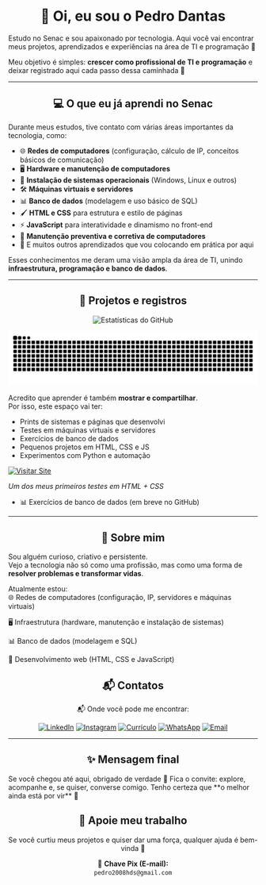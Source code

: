 <div align="center">
  
 # 👋 Oi, eu sou o Pedro Dantas
</div>
 
 Estudo no Senac e sou apaixonado por tecnologia. Aqui você vai encontrar meus projetos, aprendizados e experiências na área de TI e programação 🚀  

Meu objetivo é simples: **crescer como profissional de TI e programação** e deixar registrado aqui cada passo dessa caminhada 🚀  

---
<div align="center">
  
## 💻 O que eu já aprendi no Senac  
</div>



Durante meus estudos, tive contato com várias áreas importantes da tecnologia, como:  

- 🌐 **Redes de computadores** (configuração, cálculo de IP, conceitos básicos de comunicação)  
- 🖥️ **Hardware e manutenção de computadores**  
- 💽 **Instalação de sistemas operacionais** (Windows, Linux e outros)  
- 🛠️ **Máquinas virtuais e servidores**  
- 📊 **Banco de dados** (modelagem e uso básico de SQL)  
- 🖌️ **HTML e CSS** para estrutura e estilo de páginas  
- ⚡ **JavaScript** para interatividade e dinamismo no front-end  
- 🔧 **Manutenção preventiva e corretiva de computadores**  
- 🚀 E muitos outros aprendizados que vou colocando em prática por aqui  

Esses conhecimentos me deram uma visão ampla da área de TI, unindo **infraestrutura, programação e banco de dados**.  

---
<div align="center">
  
## 📸 Projetos e registros

  
![Estatísticas do GitHub](https://github-readme-stats.vercel.app/api?username=phdantass&show_icons=true&theme=radical)

![Snake animation](https://github.com/phdantass/phdantass/blob/output/github-contribution-grid-snake.svg)
</div>

Acredito que aprender é também **mostrar e compartilhar**.  
Por isso, este espaço vai ter:  

- Prints de sistemas e páginas que desenvolvi  
- Testes em máquinas virtuais e servidores  
- Exercícios de banco de dados  
- Pequenos projetos em HTML, CSS e JS  
- Experimentos com Python e automação  

[![Visitar Site](https://img.shields.io/badge/🌐_Visitar_Site-2563EB?style=for-the-badge)](https://dantasapresent.liveblog365.com/?i=1)

*Um dos meus primeiros testes em HTML + CSS*  

- 📊 Exercícios de banco de dados (em breve no GitHub)  

---

<div align="center">
  
## 🤝 Sobre mim  
</div>

Sou alguém curioso, criativo e persistente.  
Vejo a tecnologia não só como uma profissão, mas como uma forma de **resolver problemas e transformar vidas**.  

Atualmente estou:  
🌐 Redes de computadores (configuração, IP, servidores e máquinas virtuais)

🖥️ Infraestrutura (hardware, manutenção e instalação de sistemas)

📊 Banco de dados (modelagem e SQL)

🎨 Desenvolvimento web (HTML, CSS e JavaScript) 


<div align="center">

  ## 📬 Contatos
  
  </div>

<div align="center">
  
📬 Onde você pode me encontrar:


  
[![LinkedIn](https://img.shields.io/badge/LinkedIn-0A66C2?style=for-the-badge&logo=linkedin&logoColor=white)](https://www.linkedin.com/in/pedro-henrique-ti-a-mais)
[![Instagram](https://img.shields.io/badge/Instagram-E4405F?style=for-the-badge&logo=instagram&logoColor=white)](https://www.instagram.com/eo_dantasph)
[![Currículo](https://img.shields.io/badge/📥_Currículo-0A66C2?style=for-the-badge)](./Profile.pdf)
[![WhatsApp](https://img.shields.io/badge/WhatsApp-25D366?style=for-the-badge&logo=whatsapp&logoColor=white)](https://wa.me/5511915630299)
[![Email](https://img.shields.io/badge/Email-D14836?style=for-the-badge&logo=gmail&logoColor=white)](mailto:pedro2008hds@gmail.com)

  </div>

---
<div align="center">
  
## ✨ Mensagem final    
</div>
Se você chegou até aqui, obrigado de verdade 🙏  
Fica o convite: explore, acompanhe e, se quiser, converse comigo.  
Tenho certeza que **o melhor ainda está por vir** 🚀


<div align="center">
  
## 💖 Apoie meu trabalho  

Se você curtiu meus projetos e quiser dar uma força, qualquer ajuda é bem-vinda 🙏  



📌 **Chave Pix (E-mail):**  
`pedro2008hds@gmail.com`  

</div>

